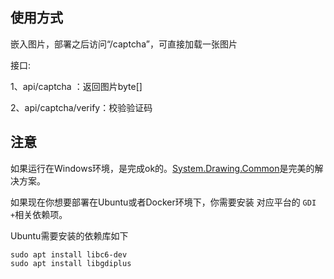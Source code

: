 ## 使用方式
嵌入图片，部署之后访问“/captcha”，可直接加载一张图片

接口:

  1、api/captcha ：返回图片byte[]

  2、api/captcha/verify：校验验证码

## 注意

如果运行在Windows环境，是完成ok的。[System.Drawing.Common](https://www.nuget.org/packages/System.Drawing.Common)是完美的解决方案。

如果现在你想要部署在Ubuntu或者Docker环境下，你需要安装 对应平台的 `GDI +`相关依赖项。

Ubuntu需要安装的依赖库如下

```
sudo apt install libc6-dev 
sudo apt install libgdiplus
```